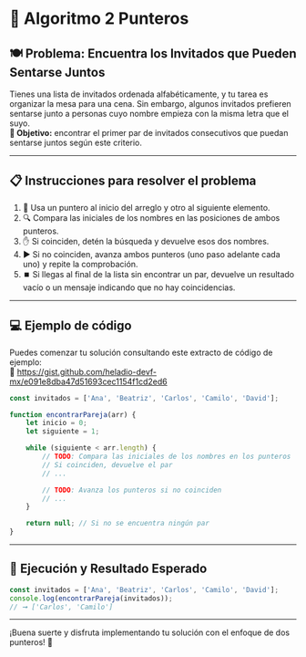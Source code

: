 # 🎉 Algoritmo 2 Punteros

## 🍽️ Problema: Encuentra los Invitados que Pueden Sentarse Juntos

Tienes una lista de invitados ordenada alfabéticamente, y tu tarea es organizar la mesa para una cena. Sin embargo, algunos invitados prefieren sentarse junto a personas cuyo nombre empieza con la misma letra que el suyo.  
**🎯 Objetivo:** encontrar el primer par de invitados consecutivos que puedan sentarse juntos según este criterio.

---

## 📋 Instrucciones para resolver el problema

1. 🔢 Usa un puntero al inicio del arreglo y otro al siguiente elemento.  
2. 🔍 Compara las iniciales de los nombres en las posiciones de ambos punteros.  
3. ✋ Si coinciden, detén la búsqueda y devuelve esos dos nombres.  
4. ▶️ Si no coinciden, avanza ambos punteros (uno paso adelante cada uno) y repite la comprobación.  
5. ⏹️ Si llegas al final de la lista sin encontrar un par, devuelve un resultado vacío o un mensaje indicando que no hay coincidencias.

---

## 💻 Ejemplo de código

Puedes comenzar tu solución consultando este extracto de código de ejemplo:  
🔗 https://gist.github.com/heladio-devf-mx/e091e8dba47d51693cec1154f1cd2ed6

```js
const invitados = ['Ana', 'Beatriz', 'Carlos', 'Camilo', 'David'];

function encontrarPareja(arr) {
    let inicio = 0;
    let siguiente = 1;

    while (siguiente < arr.length) {
        // TODO: Compara las iniciales de los nombres en los punteros
        // Si coinciden, devuelve el par
        // ...

        // TODO: Avanza los punteros si no coinciden
        // ...
    }

    return null; // Si no se encuentra ningún par
}
```

---

## 🏁 Ejecución y Resultado Esperado

```js
const invitados = ['Ana', 'Beatriz', 'Carlos', 'Camilo', 'David'];
console.log(encontrarPareja(invitados));
// ➞ ['Carlos', 'Camilo']
```

---

¡Buena suerte y disfruta implementando tu solución con el enfoque de dos punteros! 🚀  
